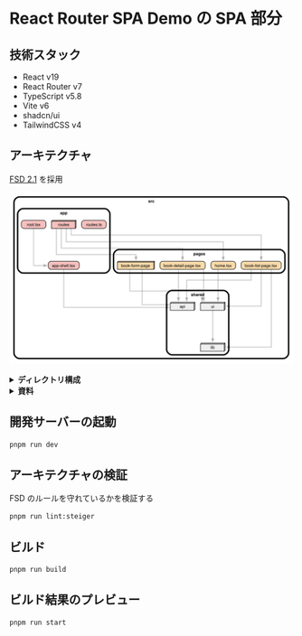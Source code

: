 # React Router SPA Demo の SPA 部分

## 技術スタック

- React v19
- React Router v7
- TypeScript v5.8
- Vite v6
- shadcn/ui
- TailwindCSS v4

## アーキテクチャ

[FSD 2.1](https://feature-sliced.design/ja/) を採用

![現在のアーキテクチャを図示したもの](./docs/images/project-structure.png)

<details>
  <summary><strong>ディレクトリ構成</strong></summary>

```plaintext
src/
  app/
    routes/

  pages/ ... [必須] アプリケーションの画面(いわゆるページに限らない。スクリーンやアクティビティと同義)を定義する
    [page-name]/ ... セグメントを分けるほどでもなければ `[page-name].tsx` とする
      ui/ .... UI コンポーネントを定義する。ディレクトリにするほどでもなければ、ui.tsx として定義する
      model/ ... Page で扱う固有のデータ型やスキーマ
      api/ ... Page 固有のビジネスロジック
      index.ts ... Page の Public API を export

  widgets/ ... 複数の Page で再利用される UI ブロックを定義する
    [widget-name]/ ... セグメントを分けるほどでもなければ `[widget-name].tsx` とする
      ui/ .... Widget を定義する UI
      model/ ... Widget で扱う固有のデータ型やスキーマ
      api/ ... Widget 固有のビジネスロジック
      index.ts ... Widget の Public API を export

  features/ ... 複数の Page や Widget で共有される機能を定義する
    [feature-name]/
      ui/ .... Feature を定義する UI
      model/ ... Feature で扱う固有のデータ型やスキーマ
      api/ ... Feature 固有のビジネスロジック
      index.tx ... Feature の Public API を export

  entities/ ... API や DB の型ではなく、現実世界に則したドメインモデル (コンテンツ・モデル)
    [entity-name]/
      ui/ .... Entity を視覚的に表現する共通の UI コンポーネントを定義する
      model/ ... Entity の型やスキーマを定義する
      api/ ... Entity 固有の API を呼び出す関数があれば定義する
      index.ts ... Entity の Public API を export

  shared/ .. `ui` と `lib` のみ、グルーピングが可能
    api/ ...
      index.ts ... API 関連の Public API を export

    ui/ ... 共通の UI コンポーネントを定義する
      button.tsx 

    lib/ ... 内部ライブラリを定義する
      [lib-name]/ ... あるいは [lib-name].ts として定義する
        index.ts ... ライブラリの Public API を export
```
</details>

<details>
  <summary><strong>資料</strong></summary>

- クイックスタート
  - https://feature-sliced.design/ja/docs/get-started
- ガイド
  - https://feature-sliced.design/ja/docs/guides  
- リファレンス
  - https://feature-sliced.design/ja/docs/reference
</details>


## 開発サーバーの起動

```bash
pnpm run dev
```

## アーキテクチャの検証

FSD のルールを守れているかを検証する

```bash
pnpm run lint:steiger
```

## ビルド

```bash
pnpm run build
```

## ビルド結果のプレビュー

```bash
pnpm run start
```


